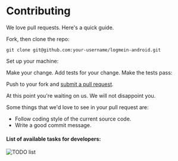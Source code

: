 # Contributing

We love pull requests. Here's a quick guide.

Fork, then clone the repo:

    git clone git@github.com:your-username/logmein-android.git

Set up your machine:


Make your change. Add tests for your change. Make the tests pass:

Push to your fork and [submit a pull request][pr].

[pr]: https://github.com/shubhamchaudhary/logmein-android/compare/

At this point you're waiting on us. We will not disappoint you.

Some things that we'd love to see in your pull request are:

* Follow coding style of the current source code.
* Write a good commit message.

#### List of available tasks for developers:  
![TODO list](http://i.imgur.com/yEI5tBL.jpg "TODO Board")
